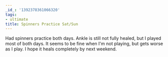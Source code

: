 ```yaml
---
_id_: '1392378361066320'
tags:
- ultimate
title: Spinners Practice Sat/Sun
---
```


Had spinners practice both days. Ankle is still not fully healed, but I played most of both days. It seems to be fine when I'm not playing, but gets worse as I play. I hope it heals completely by next weekend.
